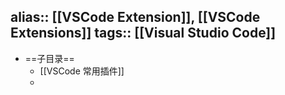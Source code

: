 alias:: [[VSCode Extension]], [[VSCode Extensions]]
tags:: [[Visual Studio Code]]
---

- ==子目录==
	- [[VSCode 常用插件]]
	-